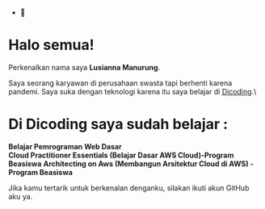 - 👋 
# Halo semua! 

Perkenalkan nama saya **Lusianna Manurung**.

Saya seorang karyawan di perusahaan swasta tapi berhenti karena pandemi. 
Saya suka dengan teknologi karena itu saya belajar di [Dicoding](https://www.dicoding.com/).\

Di Dicoding saya sudah belajar :
==
**Belajar Pemrograman Web Dasar**  
**Cloud Practitioner Essentials (Belajar Dasar AWS Cloud)-Program Beasiswa**
**Architecting on Aws (Membangun Arsitektur Cloud di AWS) - Program Beasiswa**

Jika kamu tertarik untuk berkenalan denganku, silakan ikuti akun GitHub aku ya.

<!---
greth7580/greth7580 is a ✨ special ✨ repository because its `README.md` (this file) appears on your GitHub profile.
You can click the Preview link to take a look at your changes.
--->

